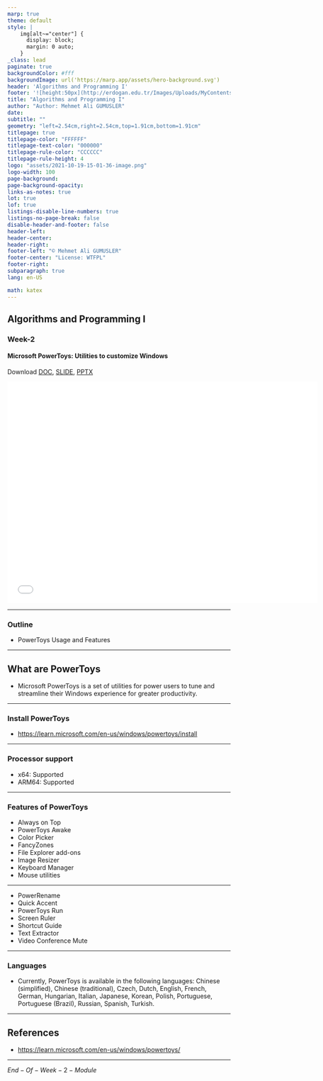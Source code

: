 ```yaml
---
marp: true
theme: default
style: |
    img[alt~="center"] {
      display: block;
      margin: 0 auto;
    }
_class: lead
paginate: true
backgroundColor: #fff
backgroundImage: url('https://marp.app/assets/hero-background.svg')
header: 'Algorithms and Programming I'
footer: '![height:50px](http://erdogan.edu.tr/Images/Uploads/MyContents/L_379-20170718142719217230.jpg) RTEU CE204 Week-2'
title: "Algorithms and Programming I"
author: "Author: Mehmet Ali GUMUSLER"
date:
subtitle: ""
geometry: "left=2.54cm,right=2.54cm,top=1.91cm,bottom=1.91cm"
titlepage: true
titlepage-color: "FFFFFF"
titlepage-text-color: "000000"
titlepage-rule-color: "CCCCCC"
titlepage-rule-height: 4
logo: "assets/2021-10-19-15-01-36-image.png"
logo-width: 100 
page-background:
page-background-opacity:
links-as-notes: true
lot: true
lof: true
listings-disable-line-numbers: true
listings-no-page-break: false
disable-header-and-footer: false
header-left:
header-center:
header-right:
footer-left: "© Mehmet Ali GUMUSLER"
footer-center: "License: WTFPL"
footer-right:
subparagraph: true
lang: en-US 

math: katex
---
```


<!-- _backgroundColor: aquq -->

<!-- _color: orange -->

<!-- paginate: false -->

## Algorithms and Programming I

### Week-2

#### Microsoft PowerToys: Utilities to customize Windows

Download [DOC](week-2.en.md_doc.pdf), [SLIDE](week-2.en.md_slide.pdf), [PPTX](week-2.en.md_slide.pptx)

<iframe width=700, height=500 frameBorder=0 src="../week-2.en.md_slide.html"></iframe>

---

<!-- paginate: true -->

### Outline

- PowerToys Usage and Features

---

## What are PowerToys
- Microsoft PowerToys is a set of utilities for power users to tune and streamline their Windows experience for greater productivity.

---

### Install PowerToys

- https://learn.microsoft.com/en-us/windows/powertoys/install

---

### Processor support

- x64: Supported
- ARM64: Supported

---

### Features of PowerToys

- Always on Top
- PowerToys Awake
- Color Picker
- FancyZones
- File Explorer add-ons
- Image Resizer
- Keyboard Manager
- Mouse utilities


---
- PowerRename
- Quick Accent
- PowerToys Run
- Screen Ruler
- Shortcut Guide
- Text Extractor 
- Video Conference Mute

---

### Languages

- Currently, PowerToys is available in the following languages: Chinese (simplified), Chinese (traditional), Czech, Dutch, English, French, German, Hungarian, Italian, Japanese, Korean, Polish, Portuguese, Portuguese (Brazil), Russian, Spanish, Turkish.


--- 

## References

- https://learn.microsoft.com/en-us/windows/powertoys/

---

$End-Of-Week-2-Module$
